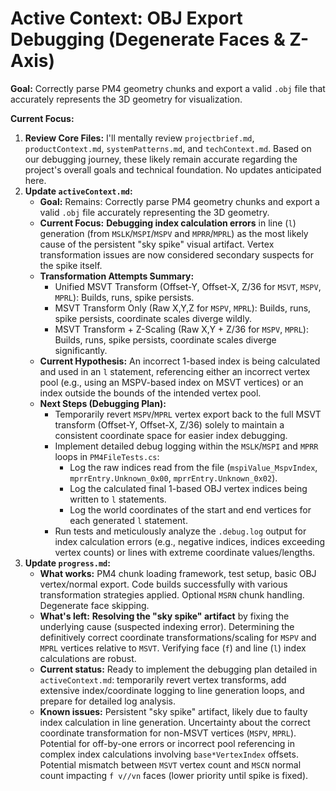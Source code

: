 # Active Context: OBJ Export Debugging (Degenerate Faces & Z-Axis)

**Goal:** Correctly parse PM4 geometry chunks and export a valid `.obj` file that accurately represents the 3D geometry for visualization.

**Current Focus:** 

1.  **Review Core Files:** I'll mentally review `projectbrief.md`, `productContext.md`, `systemPatterns.md`, and `techContext.md`. Based on our debugging journey, these likely remain accurate regarding the project's overall goals and technical foundation. No updates anticipated here.
2.  **Update `activeContext.md`:**
    *   **Goal:** Remains: Correctly parse PM4 geometry chunks and export a valid `.obj` file accurately representing the 3D geometry.
    *   **Current Focus:** **Debugging index calculation errors** in line (`l`) generation (from `MSLK`/`MSPI`/`MSPV` and `MPRR`/`MPRL`) as the most likely cause of the persistent "sky spike" visual artifact. Vertex transformation issues are now considered secondary suspects for the spike itself.
    *   **Transformation Attempts Summary:**
        *   Unified MSVT Transform (Offset-Y, Offset-X, Z/36 for `MSVT`, `MSPV`, `MPRL`): Builds, runs, spike persists.
        *   MSVT Transform Only (Raw X,Y,Z for `MSPV`, `MPRL`): Builds, runs, spike persists, coordinate scales diverge wildly.
        *   MSVT Transform + Z-Scaling (Raw X,Y + Z/36 for `MSPV`, `MPRL`): Builds, runs, spike persists, coordinate scales diverge significantly.
    *   **Current Hypothesis:** An incorrect 1-based index is being calculated and used in an `l` statement, referencing either an incorrect vertex pool (e.g., using an MSPV-based index on MSVT vertices) or an index outside the bounds of the intended vertex pool.
    *   **Next Steps (Debugging Plan):**
        *   Temporarily revert `MSPV`/`MPRL` vertex export back to the full MSVT transform (Offset-Y, Offset-X, Z/36) solely to maintain a consistent coordinate space for easier index debugging.
        *   Implement detailed debug logging within the `MSLK`/`MSPI` and `MPRR` loops in `PM4FileTests.cs`:
            *   Log the raw indices read from the file (`mspiValue_MspvIndex`, `mprrEntry.Unknown_0x00`, `mprrEntry.Unknown_0x02`).
            *   Log the calculated final 1-based OBJ vertex indices being written to `l` statements.
            *   Log the world coordinates of the start and end vertices for each generated `l` statement.
        *   Run tests and meticulously analyze the `.debug.log` output for index calculation errors (e.g., negative indices, indices exceeding vertex counts) or lines with extreme coordinate values/lengths.
3.  **Update `progress.md`:**
    *   **What works:** PM4 chunk loading framework, test setup, basic OBJ vertex/normal export. Code builds successfully with various transformation strategies applied. Optional `MSRN` chunk handling. Degenerate face skipping.
    *   **What's left:** **Resolving the "sky spike" artifact** by fixing the underlying cause (suspected indexing error). Determining the definitively correct coordinate transformations/scaling for `MSPV` and `MPRL` vertices relative to `MSVT`. Verifying face (`f`) and line (`l`) index calculations are robust.
    *   **Current status:** Ready to implement the debugging plan detailed in `activeContext.md`: temporarily revert vertex transforms, add extensive index/coordinate logging to line generation loops, and prepare for detailed log analysis.
    *   **Known issues:** Persistent "sky spike" artifact, likely due to faulty index calculation in line generation. Uncertainty about the correct coordinate transformation for non-MSVT vertices (`MSPV`, `MPRL`). Potential for off-by-one errors or incorrect pool referencing in complex index calculations involving `base*VertexIndex` offsets. Potential mismatch between `MSVT` vertex count and `MSCN` normal count impacting `f v//vn` faces (lower priority until spike is fixed).

